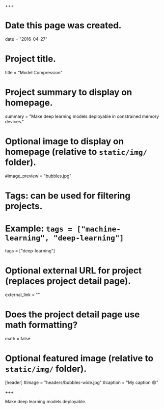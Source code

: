 +++
# Date this page was created.
date = "2016-04-27"

# Project title.
title = "Model Compression"

# Project summary to display on homepage.
summary = "Make deep learning models deployable in constrained memory devices."

# Optional image to display on homepage (relative to `static/img/` folder).
#image_preview = "bubbles.jpg"

# Tags: can be used for filtering projects.
# Example: `tags = ["machine-learning", "deep-learning"]`
tags = ["deep-learning"]

# Optional external URL for project (replaces project detail page).
external_link = ""

# Does the project detail page use math formatting?
math = false

# Optional featured image (relative to `static/img/` folder).
[header]
#image = "headers/bubbles-wide.jpg"
#caption = "My caption :smile:"

+++

Make deep learning models deployable.
